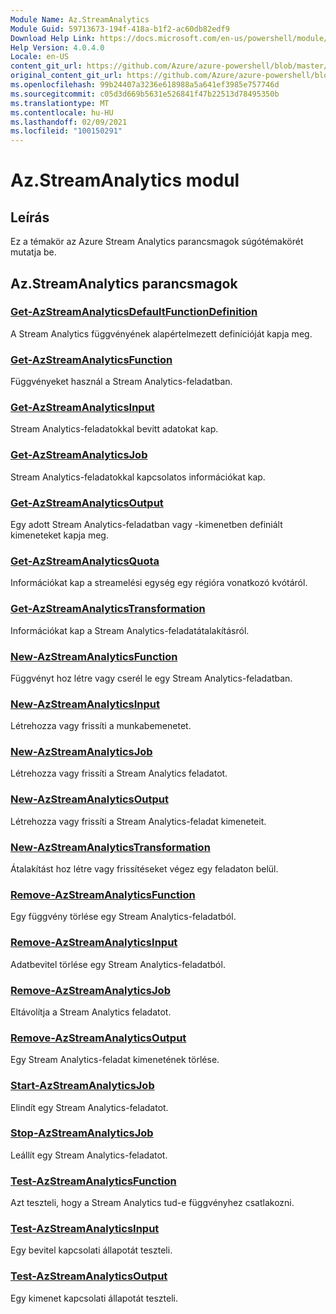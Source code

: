```yaml
---
Module Name: Az.StreamAnalytics
Module Guid: 59713673-194f-418a-b1f2-ac60db82edf9
Download Help Link: https://docs.microsoft.com/en-us/powershell/module/az.streamanalytics
Help Version: 4.0.4.0
Locale: en-US
content_git_url: https://github.com/Azure/azure-powershell/blob/master/src/StreamAnalytics/StreamAnalytics/help/Az.StreamAnalytics.md
original_content_git_url: https://github.com/Azure/azure-powershell/blob/master/src/StreamAnalytics/StreamAnalytics/help/Az.StreamAnalytics.md
ms.openlocfilehash: 99b24407a3236e618988a5a641ef3985e757746d
ms.sourcegitcommit: c05d3d669b5631e526841f47b22513d78495350b
ms.translationtype: MT
ms.contentlocale: hu-HU
ms.lasthandoff: 02/09/2021
ms.locfileid: "100150291"
---
```

# Az.StreamAnalytics modul
## Leírás
Ez a témakör az Azure Stream Analytics parancsmagok súgótémakörét mutatja be.

## Az.StreamAnalytics parancsmagok
### [Get-AzStreamAnalyticsDefaultFunctionDefinition](Get-AzStreamAnalyticsDefaultFunctionDefinition.md)
A Stream Analytics függvényének alapértelmezett definícióját kapja meg.

### [Get-AzStreamAnalyticsFunction](Get-AzStreamAnalyticsFunction.md)
Függvényeket használ a Stream Analytics-feladatban.

### [Get-AzStreamAnalyticsInput](Get-AzStreamAnalyticsInput.md)
Stream Analytics-feladatokkal bevitt adatokat kap.

### [Get-AzStreamAnalyticsJob](Get-AzStreamAnalyticsJob.md)
Stream Analytics-feladatokkal kapcsolatos információkat kap.

### [Get-AzStreamAnalyticsOutput](Get-AzStreamAnalyticsOutput.md)
Egy adott Stream Analytics-feladatban vagy -kimenetben definiált kimeneteket kapja meg.

### [Get-AzStreamAnalyticsQuota](Get-AzStreamAnalyticsQuota.md)
Információkat kap a streamelési egység egy régióra vonatkozó kvótáról.

### [Get-AzStreamAnalyticsTransformation](Get-AzStreamAnalyticsTransformation.md)
Információkat kap a Stream Analytics-feladatátalakításról.

### [New-AzStreamAnalyticsFunction](New-AzStreamAnalyticsFunction.md)
Függvényt hoz létre vagy cserél le egy Stream Analytics-feladatban.

### [New-AzStreamAnalyticsInput](New-AzStreamAnalyticsInput.md)
Létrehozza vagy frissíti a munkabemenetet.

### [New-AzStreamAnalyticsJob](New-AzStreamAnalyticsJob.md)
Létrehozza vagy frissíti a Stream Analytics feladatot.

### [New-AzStreamAnalyticsOutput](New-AzStreamAnalyticsOutput.md)
Létrehozza vagy frissíti a Stream Analytics-feladat kimeneteit.

### [New-AzStreamAnalyticsTransformation](New-AzStreamAnalyticsTransformation.md)
Átalakítást hoz létre vagy frissítéseket végez egy feladaton belül.

### [Remove-AzStreamAnalyticsFunction](Remove-AzStreamAnalyticsFunction.md)
Egy függvény törlése egy Stream Analytics-feladatból.

### [Remove-AzStreamAnalyticsInput](Remove-AzStreamAnalyticsInput.md)
Adatbevitel törlése egy Stream Analytics-feladatból.

### [Remove-AzStreamAnalyticsJob](Remove-AzStreamAnalyticsJob.md)
Eltávolítja a Stream Analytics feladatot.

### [Remove-AzStreamAnalyticsOutput](Remove-AzStreamAnalyticsOutput.md)
Egy Stream Analytics-feladat kimenetének törlése.

### [Start-AzStreamAnalyticsJob](Start-AzStreamAnalyticsJob.md)
Elindít egy Stream Analytics-feladatot.

### [Stop-AzStreamAnalyticsJob](Stop-AzStreamAnalyticsJob.md)
Leállít egy Stream Analytics-feladatot.

### [Test-AzStreamAnalyticsFunction](Test-AzStreamAnalyticsFunction.md)
Azt teszteli, hogy a Stream Analytics tud-e függvényhez csatlakozni.

### [Test-AzStreamAnalyticsInput](Test-AzStreamAnalyticsInput.md)
Egy bevitel kapcsolati állapotát teszteli.

### [Test-AzStreamAnalyticsOutput](Test-AzStreamAnalyticsOutput.md)
Egy kimenet kapcsolati állapotát teszteli.

